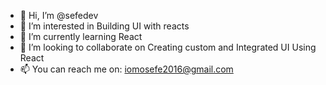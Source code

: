 - 👋 Hi, I’m @sefedev
- 👀 I’m interested in Building UI with reacts
- 🌱 I’m currently learning React
- 💞️ I’m looking to collaborate on Creating custom and Integrated UI Using React
- 📫 You can reach me on: iomosefe2016@gmail.com

<!---
sefedev/sefedev is a ✨ special ✨ repository because its `README.md` (this file) appears on your GitHub profile.
You can click the Preview link to take a look at your changes.
--->
